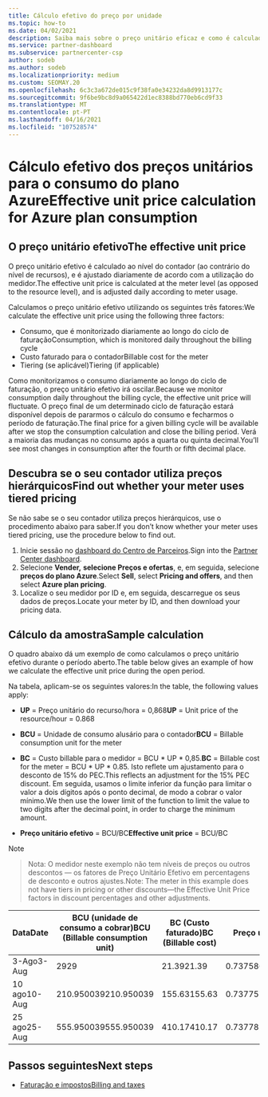 ```yaml
---
title: Cálculo efetivo do preço por unidade
ms.topic: how-to
ms.date: 04/02/2021
description: Saiba mais sobre o preço unitário eficaz e como é calculado. Este artigo também inclui um cálculo de amostra.
ms.service: partner-dashboard
ms.subservice: partnercenter-csp
author: sodeb
ms.author: sodeb
ms.localizationpriority: medium
ms.custom: SEOMAY.20
ms.openlocfilehash: 6c3c3a672de015c9f38fa0e34232da8d9913177c
ms.sourcegitcommit: 9f6be9bc8d9a065422d1ec8388bd770eb6cd9f33
ms.translationtype: MT
ms.contentlocale: pt-PT
ms.lasthandoff: 04/16/2021
ms.locfileid: "107528574"
---
```

# <a name="effective-unit-price-calculation-for-azure-plan-consumption"></a><span data-ttu-id="2655d-104">Cálculo efetivo dos preços unitários para o consumo do plano Azure</span><span class="sxs-lookup"><span data-stu-id="2655d-104">Effective unit price calculation for Azure plan consumption</span></span>

## <a name="the-effective-unit-price"></a><span data-ttu-id="2655d-105">O preço unitário efetivo</span><span class="sxs-lookup"><span data-stu-id="2655d-105">The effective unit price</span></span>

<span data-ttu-id="2655d-106">O preço unitário efetivo é calculado ao nível do contador (ao contrário do nível de recursos), e é ajustado diariamente de acordo com a utilização do medidor.</span><span class="sxs-lookup"><span data-stu-id="2655d-106">The effective unit price is calculated at the meter level (as opposed to the resource level), and is adjusted daily according to meter usage.</span></span>

<span data-ttu-id="2655d-107">Calculamos o preço unitário efetivo utilizando os seguintes três fatores:</span><span class="sxs-lookup"><span data-stu-id="2655d-107">We calculate the effective unit price using the following three factors:</span></span>

- <span data-ttu-id="2655d-108">Consumo, que é monitorizado diariamente ao longo do ciclo de faturação</span><span class="sxs-lookup"><span data-stu-id="2655d-108">Consumption, which is monitored daily throughout the billing cycle</span></span>
- <span data-ttu-id="2655d-109">Custo faturado para o contador</span><span class="sxs-lookup"><span data-stu-id="2655d-109">Billable cost for the meter</span></span>
- <span data-ttu-id="2655d-110">Tiering (se aplicável)</span><span class="sxs-lookup"><span data-stu-id="2655d-110">Tiering (if applicable)</span></span>

<span data-ttu-id="2655d-111">Como monitorizamos o consumo diariamente ao longo do ciclo de faturação, o preço unitário efetivo irá oscilar.</span><span class="sxs-lookup"><span data-stu-id="2655d-111">Because we monitor consumption daily throughout the billing cycle, the effective unit price will fluctuate.</span></span> <span data-ttu-id="2655d-112">O preço final de um determinado ciclo de faturação estará disponível depois de pararmos o cálculo do consumo e fecharmos o período de faturação.</span><span class="sxs-lookup"><span data-stu-id="2655d-112">The final price for a given billing cycle will be available after we stop the consumption calculation and close the billing period.</span></span> <span data-ttu-id="2655d-113">Verá a maioria das mudanças no consumo após a quarta ou quinta decimal.</span><span class="sxs-lookup"><span data-stu-id="2655d-113">You’ll see most changes in consumption after the fourth or fifth decimal place.</span></span>

## <a name="find-out-whether-your-meter-uses-tiered-pricing"></a><span data-ttu-id="2655d-114">Descubra se o seu contador utiliza preços hierárquicos</span><span class="sxs-lookup"><span data-stu-id="2655d-114">Find out whether your meter uses tiered pricing</span></span>

<span data-ttu-id="2655d-115">Se não sabe se o seu contador utiliza preços hierárquicos, use o procedimento abaixo para saber.</span><span class="sxs-lookup"><span data-stu-id="2655d-115">If you don’t know whether your meter uses tiered pricing, use the procedure below to find out.</span></span> 

1. <span data-ttu-id="2655d-116">Inicie sessão no [dashboard do Centro de Parceiros](https://partner.microsoft.com/dashboard/).</span><span class="sxs-lookup"><span data-stu-id="2655d-116">Sign into the [Partner Center dashboard](https://partner.microsoft.com/dashboard/).</span></span>
2. <span data-ttu-id="2655d-117">Selecione **Vender,** **selecione Preços e ofertas**, e, em seguida, selecione **preços do plano Azure**.</span><span class="sxs-lookup"><span data-stu-id="2655d-117">Select **Sell**, select **Pricing and offers**, and then select **Azure plan pricing**.</span></span>
3. <span data-ttu-id="2655d-118">Localize o seu medidor por ID e, em seguida, descarregue os seus dados de preços.</span><span class="sxs-lookup"><span data-stu-id="2655d-118">Locate your meter by ID, and then download your pricing data.</span></span> 

## <a name="sample-calculation"></a><span data-ttu-id="2655d-119">Cálculo da amostra</span><span class="sxs-lookup"><span data-stu-id="2655d-119">Sample calculation</span></span>

<span data-ttu-id="2655d-120">O quadro abaixo dá um exemplo de como calculamos o preço unitário efetivo durante o período aberto.</span><span class="sxs-lookup"><span data-stu-id="2655d-120">The table below gives an example of how we calculate the effective unit price during the open period.</span></span>

<span data-ttu-id="2655d-121">Na tabela, aplicam-se os seguintes valores:</span><span class="sxs-lookup"><span data-stu-id="2655d-121">In the table, the following values apply:</span></span> 

- <span data-ttu-id="2655d-122">**UP** = Preço unitário do recurso/hora = 0,868</span><span class="sxs-lookup"><span data-stu-id="2655d-122">**UP** = Unit price of the resource/hour = 0.868</span></span>

- <span data-ttu-id="2655d-123">**BCU** = Unidade de consumo alusário para o contador</span><span class="sxs-lookup"><span data-stu-id="2655d-123">**BCU** = Billable consumption unit for the meter</span></span>

- <span data-ttu-id="2655d-124">**BC** = Custo billable para o medidor = BCU \* UP \* 0,85.</span><span class="sxs-lookup"><span data-stu-id="2655d-124">**BC** = Billable cost for the meter = BCU \* UP \* 0.85.</span></span> <span data-ttu-id="2655d-125">Isto reflete um ajustamento para o desconto de 15% do PEC.</span><span class="sxs-lookup"><span data-stu-id="2655d-125">This reflects an adjustment for the 15% PEC discount.</span></span> <span data-ttu-id="2655d-126">Em seguida, usamos o limite inferior da função para limitar o valor a dois dígitos após o ponto decimal, de modo a cobrar o valor mínimo.</span><span class="sxs-lookup"><span data-stu-id="2655d-126">We then use the lower limit of the function to limit the value to two digits after the decimal point, in order to charge the minimum amount.</span></span> 

- <span data-ttu-id="2655d-127">**Preço unitário efetivo** = BCU/BC</span><span class="sxs-lookup"><span data-stu-id="2655d-127">**Effective unit price** = BCU/BC</span></span>

>[!NOTE]

><span data-ttu-id="2655d-128">Nota: O medidor neste exemplo não tem níveis de preços ou outros descontos — os fatores de Preço Unitário Efetivo em percentagens de desconto e outros ajustes.</span><span class="sxs-lookup"><span data-stu-id="2655d-128">Note: The meter in this example does not have tiers in pricing or other discounts—the Effective Unit Price factors in discount percentages and other adjustments.</span></span>


| <span data-ttu-id="2655d-129">Data</span><span class="sxs-lookup"><span data-stu-id="2655d-129">Date</span></span> | <span data-ttu-id="2655d-130">BCU (unidade de consumo a cobrar)</span><span class="sxs-lookup"><span data-stu-id="2655d-130">BCU (Billable consumption unit)</span></span> | <span data-ttu-id="2655d-131">BC (Custo faturado)</span><span class="sxs-lookup"><span data-stu-id="2655d-131">BC (Billable cost)</span></span> | <span data-ttu-id="2655d-132">Preço unitário eficaz</span><span class="sxs-lookup"><span data-stu-id="2655d-132">Effective unit price</span></span> |
| ------ | ----------- | ----------- | ----------- |  
| <span data-ttu-id="2655d-133">3-Ago</span><span class="sxs-lookup"><span data-stu-id="2655d-133">3-Aug</span></span> | <span data-ttu-id="2655d-134">29</span><span class="sxs-lookup"><span data-stu-id="2655d-134">29</span></span> | <span data-ttu-id="2655d-135">21.39</span><span class="sxs-lookup"><span data-stu-id="2655d-135">21.39</span></span> | <span data-ttu-id="2655d-136">0.737586206896552</span><span class="sxs-lookup"><span data-stu-id="2655d-136">0.737586206896552</span></span> |
| <span data-ttu-id="2655d-137">10 ago</span><span class="sxs-lookup"><span data-stu-id="2655d-137">10-Aug</span></span> | <span data-ttu-id="2655d-138">210.950039</span><span class="sxs-lookup"><span data-stu-id="2655d-138">210.950039</span></span> | <span data-ttu-id="2655d-139">155.63</span><span class="sxs-lookup"><span data-stu-id="2655d-139">155.63</span></span> | <span data-ttu-id="2655d-140">0.737757626107858</span><span class="sxs-lookup"><span data-stu-id="2655d-140">0.737757626107858</span></span> |
| <span data-ttu-id="2655d-141">25 ago</span><span class="sxs-lookup"><span data-stu-id="2655d-141">25-Aug</span></span> | <span data-ttu-id="2655d-142">555.950039</span><span class="sxs-lookup"><span data-stu-id="2655d-142">555.950039</span></span> | <span data-ttu-id="2655d-143">410.17</span><span class="sxs-lookup"><span data-stu-id="2655d-143">410.17</span></span> | <span data-ttu-id="2655d-144">0.737782122900436</span><span class="sxs-lookup"><span data-stu-id="2655d-144">0.737782122900436</span></span> |

## <a name="next-steps"></a><span data-ttu-id="2655d-145">Passos seguintes</span><span class="sxs-lookup"><span data-stu-id="2655d-145">Next steps</span></span>

- [<span data-ttu-id="2655d-146">Faturação e impostos</span><span class="sxs-lookup"><span data-stu-id="2655d-146">Billing and taxes</span></span>](billing.md)
